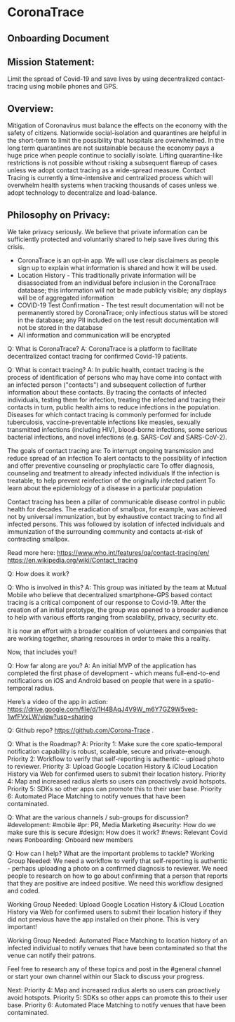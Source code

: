 # CoronaTrace
## Onboarding Document



## Mission Statement:
Limit the spread of Covid-19 and save lives by using decentralized contact-tracing using mobile phones and GPS. 

## Overview:
Mitigation of Coronavirus must balance the effects on the economy with the safety of citizens. 
Nationwide social-isolation and quarantines are helpful in the short-term to limit the possibility that hospitals are overwhelmed. In the long term quarantines are not sustainable because the economy pays a huge price when people continue to socially isolate. Lifting quarantine-like restrictions is not possible without risking a subsequent flareup of cases unless we adopt contact tracing as a wide-spread measure. Contact Tracing is currently a time-intensive and centralized process which will overwhelm health systems when tracking thousands of cases unless we adopt technology to decentralize and load-balance.

## Philosophy on Privacy:
We take privacy seriously. We believe that private information can be sufficiently protected and voluntarily shared to help save lives during this crisis. 
* CoronaTrace is an opt-in app. We will use clear disclaimers as people sign up to explain what information is shared and how it will be used.
* Location History - This traditionally private information will be disassociated from an individual before inclusion in the CoronaTrace database; this information will not be made publicly visible; any displays will be of aggregated information
* COVID-19 Test Confirmation - The test result documentation will not be permanently stored by CoronaTrace; only infectious status will be stored in the database; any PII included on the test result documentation will not be stored in the database
* All information and communication will be encrypted



Q: What is CoronaTrace?
A: CoronaTrace is a platform to facilitate decentralized contact tracing for confirmed Covid-19 patients. 

Q: What is contact tracing?
A: In public health, contact tracing is the process of identification of persons who may have come into contact with an infected person ("contacts") and subsequent collection of further information about these contacts. By tracing the contacts of infected individuals, testing them for infection, treating the infected and tracing their contacts in turn, public health aims to reduce infections in the population. Diseases for which contact tracing is commonly performed for include tuberculosis, vaccine-preventable infections like measles, sexually transmitted infections (including HIV), blood-borne infections, some serious bacterial infections, and novel infections (e.g. SARS-CoV and SARS-CoV-2).

The goals of contact tracing are:
To interrupt ongoing transmission and reduce spread of an infection
To alert contacts to the possibility of infection and offer preventive counseling or prophylactic care
To offer diagnosis, counseling and treatment to already infected individuals
If the infection is treatable, to help prevent reinfection of the originally infected patient
To learn about the epidemiology of a disease in a particular population

Contact tracing has been a pillar of communicable disease control in public health for decades. The eradication of smallpox, for example, was achieved not by universal immunization, but by exhaustive contact tracing to find all infected persons. This was followed by isolation of infected individuals and immunization of the surrounding community and contacts at-risk of contracting smallpox.

Read more here:
https://www.who.int/features/qa/contact-tracing/en/
https://en.wikipedia.org/wiki/Contact_tracing

Q: How does it work?



Q: Who is involved in this?
A: This group was initiated by the team at Mutual Mobile who believe that decentralized smartphone-GPS based contact tracing is a critical component of our response to Covid-19. After the creation of an initial prototype, the group was opened to a broader audience to help with various efforts ranging from scalability, privacy, security etc.

It is now an effort with a broader coalition of volunteers and companies that are working together, sharing resources in order to make this a reality. 

Now, that includes you!!

Q: How far along are you?
A: An initial MVP of the application has completed the first phase of development - which means full-end-to-end notifications on iOS and Android based on people that were in a spatio-temporal radius. 

Here’s a video of the app in action:
https://drive.google.com/file/d/1H4BAqJ4V9W_m6Y7GZ9W5veq-1wfFVxLW/view?usp=sharing



Q: Github repo?
https://github.com/Corona-Trace . 

Q: What is the Roadmap?
A: 
Priority 1: Make sure the core spatio-temporal notification capability is robust, scaleable, secure and private-enough. 
Priority 2: Workflow to verify that self-reporting is authentic - upload photo to reviewer. 
Priority 3: Upload Google Location History & iCloud Location History via Web for confirmed users to submit their location history. 
Priority 4: Map and increased radius alerts so users can proactively avoid hotspots. 
Priority 5: SDKs so other apps can promote this to their user base. 
Priority 6: Automated Place Matching to notify venues that have been contaminated. 


Q: What are the various channels / sub-groups for discussion?
#development: 
#mobile
#pr: PR, Media Marketing
#security: How do we make sure this is secure
#design: How does it work?
#news: Relevant Covid news
#onboarding: Onboard new members

Q: How can I help? What are the important problems to tackle?
Working Group Needed: 
We need a workflow to verify that self-reporting is authentic - perhaps uploading a photo on a confirmed diagnosis to reviewer. We need people to research on how to go about confirming that a person that reports that they are positive are indeed positive. We need this workflow designed and coded. 

Working Group Needed:
Upload Google Location History & iCloud Location History via Web for confirmed users to submit their location history if they did not previous have the app installed on their phone. 
This is very important!

Working Group Needed:
Automated Place Matching to location history of an infected individual to notify venues that have been contaminated so that the venue can notify their patrons. 

Feel free to research any of these topics and post in the #general channel or start your own channel within our Slack to discuss your progress. 

Next:
Priority 4: Map and increased radius alerts so users can proactively avoid hotspots. 
Priority 5: SDKs so other apps can promote this to their user base. 
Priority 6: Automated Place Matching to notify venues that have been contaminated. 

